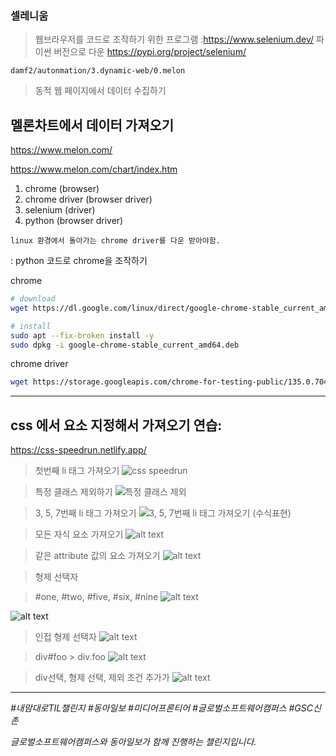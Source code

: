 ### 셀레니움
> 웹브라우저를 코드로 조작하기 위한 프로그램 :https://www.selenium.dev/
파이썬 버전으로 다운 https://pypi.org/project/selenium/

`damf2/autonmation/3.dynamic-web/0.melon` 
> 동적 웹 페이지에서 데이터 수집하기

## 멜론차트에서 데이터 가져오기

https://www.melon.com/

https://www.melon.com/chart/index.htm

1. chrome (browser)
2. chrome driver (browser driver)
3. selenium (driver)
4. python (browser driver)

```
linux 환경에서 돌아가는 chrome driver를 다운 받아야함.
```

:  python 코드로 chrome을 조작하기

chrome
```bash
# download
wget https://dl.google.com/linux/direct/google-chrome-stable_current_amd64.deb
```

```bash
# install
sudo apt --fix-broken install -y
sudo dpkg -i google-chrome-stable_current_amd64.deb
```

chrome driver
```bash
wget https://storage.googleapis.com/chrome-for-testing-public/135.0.7049.84/linux64/chromedriver-linux64.zip
```

---

## css 에서 요소 지정해서 가져오기 연습: 
https://css-speedrun.netlify.app/

> 첫번째 li 태그 가져오기
![css speedrun](/assets/image-8.png)

> 특정 클래스 제외하기
![특정 클래스 제외](/assets/image-9.png)

> 3, 5, 7번째 li 태그 가져오기
![3, 5, 7번째 li 태그 가져오기 (수식표현)](/assets/image-10.png)

> 모든 자식 요소 가져오기
![alt text](/assets/image-11.png)

> 같은 attribute 값의 요소 가져오기
![alt text](/assets/image-12.png)

> 형제 선택자


> #one, #two, #five, #six, #nine
![alt text](/assets/image-14.png)

![alt text](/assets/image-13.png)

> 인접 형제 선택자
![alt text](/assets/image-15.png)

> div#foo > div.foo
![alt text](/assets/image-16.png)

> div선택, 형제 선택, 제외 조건 추가가
![alt text](/assets/image-17.png)

---
_#내맘대로TIL챌린지 #동아일보 #미디어프론티어 #글로벌소프트웨어캠퍼스 #GSC신촌_

_글로벌소프트웨어캠퍼스와 동아일보가 함께 진행하는 챌린지입니다._
